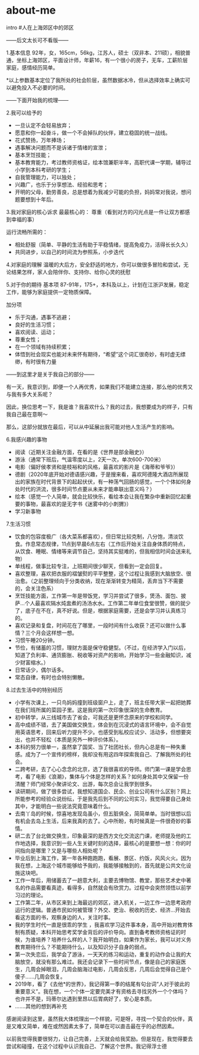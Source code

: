 # about-me
intro
#人在上海郊区中的郊区

——后文太长可不看版——

1.基本信息
92年，女，165cm，56kg，江苏人，硕士（双非本、211硕），相貌普通，坐标上海郊区，平面设计师，年薪16，有一个很小的房子，无车，工薪阶层家庭，感情经历简单。

*以上参数基本定位了我所处的社会阶层，虽然数据冰冷，但从选择效率上确实可以避免投入不必要的时间。

——下面开始我的梳理——

2.我可以给予的
- 一旦认定不会轻易放弃；
- 愿意和你一起奋斗，做一个不会掉队的伙伴，建立稳固的统一战线。
- 花式赞扬，万年捧场；
- 遇事解决问题而不是诉诸于情绪的宣泄；
- 基本烹饪技能；
- 基本教育能力，考过教师资格证，绘本馆兼职半年，高职代课一学期，辅导过小学到本科考研的学生；
- 自我管理能力，可以独处；
- 兴趣广，也乐于分享想法、经验和思考；
- 开明的父母，勤劳善良，总是想着为我减少可能的负担，妈妈常对我说，想问题要想到十年后。

3.我对家庭的核心诉求
最最核心的：
尊重（看到对方的闪光点是一件让双方都感到幸福的事）

运行流畅所需的：
- 相处舒服（简单、平静的生活有助于平稳情绪，提高免疫力，活得长长久久）
- 共同进步，以自己的时间流为参照系，小步迭代

4.对家庭的理解
温暖的大后方，安全舒适的地方，你可以做很多冒险和尝试，无论结果怎样，家人会陪伴你、支持你、给你心灵的抚慰

5.对于你的期待
基本项
87-91年，175+，本科及以上，计划在江浙沪发展，稳定工作，能够为家庭提供一定物质保障。

加分项
- 乐于沟通，遇事不逃避；
- 良好的生活习惯；
- 喜欢阅读、运动；
- 尊重女性；
- 在一个领域有持续积累；
- 体悟到社会现实也能对未来怀有期待，“希望”这个词汇很奇妙，有时虚无缥缈，有时很有力量

——到这里才是关于我自己的部分——

有一天，我意识到，即便一个人再优秀，如果我们不能建立连接，那么他的优秀又与我有多大关系呢？

因此，换位思考一下，我是谁？我喜欢什么？我的过去，我想要成为的样子，只有我自己最在意啊～

那么，这部分就放在最后，可以从中延展出我可能对他人生活产生的影响。

6.我感兴趣的事物
- 阅读（近期关注金融方面，在看的是《世界是部金融史》）
- 游泳（通常下班后，气温零度以上，2天一次，单次600-700米）
- 电影（偏好侯孝贤和是枝裕和的风格，最喜欢的影片是《海蒂和爷爷》）
- 德剧（2020年底开始对德语感兴趣，于是搜来看，喜欢阿德隆大酒店所展现出的家族在时代背景下的起起伏伏，有一种荡气回肠的感觉，一个个体如何身处时代的洪流，很多时间节点要从未来才能串联出意义吗？）
- 绘本（感觉一个人简单，就会比较快乐，看绘本会让我在繁杂中重新回忆起重要的事物，最喜欢的是无字书《迷雾中的小刺猬》）
- 学习新事物

7.生活习惯
- 饮食的包容度极广（各大菜系都喜欢），但日常比较克制，八分饱，清淡饮食。作息常态规律，11点到早晨6点左右（工作后开始关注自身体质的特点，从饮食、睡眠、情绪等来调节自己，坚持其实挺难的，但我相信时间会送来礼物）
- 单线程，做事比较专注，上班期间很少聊天，但看到一定会回复。
- 喜欢整理，喜欢把衣服的褶皱熨的平平整整，这个过程让我感到大脑放空、很治愈。（之前整理倾向于分类收纳，现在渐渐转变为精简，丢弃当下不需要的，会关注色系）
- 烹饪技能方面，工作第一年是带饭党，学习并尝试了很多，煲汤、面包、披萨…个人最喜欢隔水炖盅煮的汤汤水水。工作第二年单位食堂很赞，做的就少了，底子在不在，真不好说。但是，根据家庭需要，还是会学习并认真练习的。
- 喜欢记录和复盘，时间花在了哪里，一段时间有什么收获？还可以做什么事情？三个月会这样想一想。
- 习惯午睡20分钟。
- 节俭，有储蓄的习惯，理财方面是保守稳健型。（不过，在经济学入门以后，知道了负利率、通货膨胀、税收等对资产的影响，开始学习一些金融知识，减少财富缩水。）
- 日常话少，偶尔话多。
- 常态自律，有时也会特别懒散。

8.过去生活中的特别经历
- 小学有次课上，一只鸟妈妈撞到班级窗户上，走了，班主任带大家一起把她葬在我们班所属的菜园子里。这是我的第一次印象很深的生命教育。
- 初中转学，从三线城市去了省会，可我还是更怀念原来的学校和同学。
- 高中成绩不错，去了美国做交换生，体会到在沉浸式的语言环境中，会不自觉用英语思考，回来后听力提升不少。也感受到私校应试少、活动多，但想要突出，也并不轻松（本质是另外一种评价体系）。
- 本科的努力很单一，虽然拿了国奖、当了社团社长，但内心总是有一种失重感。成为了一个宣传的榜样，我却没有用这四年探索我自己、了解我所处的社会。
- 二跨考研，去了心心念念的北京，选了我很喜欢的导师。师门第一课是学会思考，看了电影《浪潮》，集体与个体是怎样的关系？如何身处其中又保留一份清醒？师门经常小聚讲论文、出游，每次总会让我学到很多。
- 读研期间，做了很多尝试，我想知道国企、民企、创业公司有什么区别？网上所能参考的经验众说纷纭，于是我先后到不同的公司实习，我觉得要自己身处其中，才能明白一些说法究竟意味着什么。
- 去南丫岛的时候，惊喜地发现岛虽小，但五脏俱全，简简单单。当时很想以后有机会去岛上生活，后来我真的去了。心中所盼，有时候真是一件很奇妙的事情。
- 研二去了台北做交换生，印象最深的是西方文化交流这门课，老师提及他的工作地选择，我意识到一些人生关键时刻的选择，最核心的是要想一想：你的时间指向是哪里？又是与哪些人相处呢？
- 毕业后到上海工作，第一年各种跑跑跑，看展、景区、约饭，风风火火。因为我在想，上海这个城市能够给予我的，我能够接触到的，首先就是公共文化设施这块吧。
- 工作一年后，用储蓄去了一趟意大利，主要去博物馆、教堂，那些艺术史中著名的作品需要看真迹，看得多，自然就会有欣赏力。过程中会突然领悟以前学习过的理论。
- 工作第二年，从市区来到上海最远的郊区，进入机关，一边工作一边思考政府运行的逻辑。普通市民如何被管理？外交、吏治、税收的历史、经济…开始去看这方面的书，观察身边的人，关注时事。
- 我的学生时代一直是很乖的学生 ，我喜欢学习这件事本身，高中开始对教育体制有质疑，本科开始思考奖学金背后的评价导向。直到备考教师资格证的时候，为谁培养？培养什么样的人？我开始明白，如果作为家长，我可以对义务教育期待什么？不能期待什么，以及知识分子自身的弱点。
- 第一次失恋后，我学会了游泳，一天天的练习和运动，重复的动作会让我的大脑放空，就没有那么难过。我还会记录下一些时间节点，像是自己的家庭医生，几周会掉眼泪，几周会脑海过电影，几周会反思，几周后会觉得自己是个傻子……几周会恢复。
- 2019年，看了《去他*的世界》，我记得第一季的结尾有句台词“人对于彼此的重要意义”。我在想，一个个体一定要完美才有资格去寻找另外一个个体吗？也许并不是，玛蒂尔达遇到里昂以后胃病好了，安心是本质。
- .......其他的想到再补充

感谢阅读到这里，虽然我大体梳理出一个样貌，可是呀，寻找一个契合的伙伴，真是又难又简单，难在或然因素太多了，简单在可以直击最在乎的必然因素。

以前我觉得我要很努力，让自己完善，上天就会给我奖励。但是现在，我觉得要去尝试和碰撞，在这个过程中认识我自己、了解这个世界。我记得浮士德
